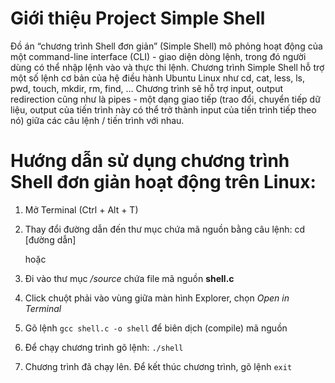 # Giới thiệu Project Simple Shell
Đồ án “chương trình Shell đơn giản” (Simple Shell) mô phỏng hoạt động
của một command-line interface (CLI) - giao diện dòng lệnh, trong đó người
dùng có thể nhập lệnh vào và thực thi lệnh. Chương trình Simple Shell hỗ trợ
một số lệnh cơ bản của hệ điều hành Ubuntu Linux như cd, cat, less, ls, pwd,
touch, mkdir, rm, find, ... Chương trình sẽ hỗ trợ input, output redirection cũng
như là pipes - một dạng giao tiếp (trao đổi, chuyển tiếp dữ liệu, output của tiến
trình này có thể trở thành input của tiến trình tiếp theo nó) giữa các câu lệnh /
tiến trình với nhau.
# Hướng dẫn sử dụng chương trình Shell đơn giản hoạt động trên Linux:

 1. Mở Terminal (Ctrl + Alt + T)

 2. Thay đổi đường dẫn đến thư mục chứa mã nguồn bằng câu lệnh: cd [đường dẫn]

	hoặc

 1. Đi vào thư mục _/source_ chứa file mã nguồn **shell.c**
 
 2. Click chuột phải vào vùng giữa màn hình Explorer, chọn _Open in Terminal_ 
 
 3. Gõ lệnh ``gcc shell.c -o shell`` để biên dịch (compile) mã nguồn
 
 4. Để chạy chương trình gõ lệnh: ``./shell`` 
 
 5. Chương trình đã chạy lên. Để kết thúc chương trình, gõ lệnh ``exit``
